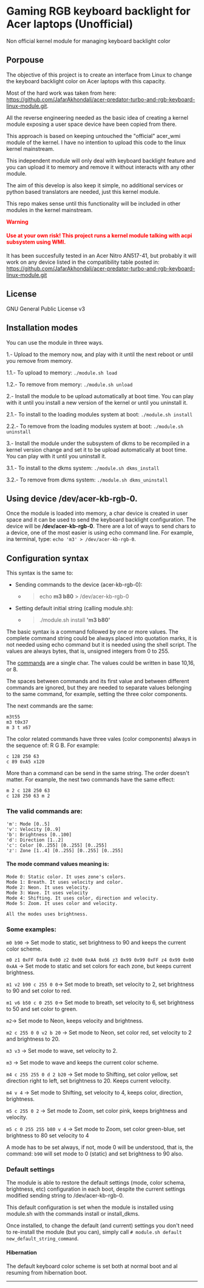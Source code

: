 # Gaming RGB keyboard backlight for Acer laptops (Unofficial)
Non official kernel module for managing keyboard backlight color


## Porpouse
The objective of this project is to create an interface from Linux to change the keyboard backlight color on Acer laptops with this capacity.

Most of the hard work was taken from here: https://github.com/JafarAkhondali/acer-predator-turbo-and-rgb-keyboard-linux-module.git.

All the reverse engineering needed as the basic idea of creating a kernel module exposing a user space device have been copied from there.

This approach is based on keeping untouched the "official" acer_wmi module of the kernel. I have no intention to upload this code to the linux kernel mainstream.

This independent module will only deal with keyboard backlight feature and you can upload it to memory and remove it without interacts with any other module.

The aim of this develop is also keep it simple, no additional services or python based translators are needed, just this kernel module.

This repo makes sense until this functionality will be included in other modules in the kernel mainstream.

<font color=red>**Warning**
#### Use at your own risk! This project runs a kernel module talking with acpi subsystem using WMI.</font>

It has been succesfully tested in an Acer Nitro AN517-41, but probably it will work on any device listed in the compatibility table posted in: https://github.com/JafarAkhondali/acer-predator-turbo-and-rgb-keyboard-linux-module.git


## License
GNU General Public License v3


## Installation modes
You can use the module in three ways.

1.- Upload to the memory now, and play with it until the next reboot or until you remove from memory.

1.1.- To upload to memory: `./module.sh load`

1.2.- To remove from memory: `./module.sh unload`

2.- Install the module to be upload automatically at boot time. You can play with it until you install a new version of the kernel or until you uninstall it.

2.1.- To install to the loading modules system at boot: `./module.sh install`

2.2.- To remove from the loading modules system at boot: `./module.sh uninstall`

3.- Install the module under the subsystem of dkms to be recompiled in a kernel version change and set it to be upload automatically at boot time. You can play with it until you uninstall it.

3.1.- To install to the dkms system: `./module.sh dkms_install`

3.2.- To remove from dkms system: `./module.sh dkms_uninstall`

## Using device /dev/acer-kb-rgb-0.
Once the module is loaded into memory, a char device is created in user space and it can be used to send the keyboard backlight configuration. The device will be **/dev/acer-kb-rgb-0**. There are a lot of ways to send chars to a device, one of the most easier is using echo command line. For example, ina terminal, type: `echo 'm3' > /dev/acer-kb-rgb-0`.

## Configuration syntax
This syntax is the same to:
- Sending commands to the device (acer-kb-rgb-0):
    - > echo **m3 b80** > /dev/acer-kb-rgb-0
- Setting default initial string (calling module.sh):
    - > ./module.sh install **'m3 b80'**

The basic syntax is a command followed by one or more values. The complete command string could be always placed into quotation marks, it is not needed using echo command but it is needed using the shell script. The values are always bytes, that is, unsigned integers from 0 to 255.

The [commands](#the-valid-commands-are) are a single char. The values could be written in base 10,16, or 8. 

The spaces between commands and its first value and between different commands are ignored, but they are needed to separate values belonging to the same command, for example, setting the three color components.

The next commands are the same:
```
m3t55
m3 t0x37
m 3 t x67
```

The color related commands have three vales (color components) always in the sequence of: R G B. For example:
```
c 128 250 63
c 89 0xA5 x120
```

More than a command can be send in the same string. The order doesn't matter. For example, the nest two commands have the same effect:
```
m 2 c 128 250 63
c 128 250 63 m 2
```

### The valid commands are:
```
'm': Mode [0..5]
'v': Velocity [0..9]
'b': Brightness [0..100]
'd': Direction [1..2]
'c': Color [0..255] [0..255] [0..255]
'z': Zone [1..4] [0..255] [0..255] [0..255]
```
#### The mode command values meaning is:

```
Mode 0: Static color. It uses zone's colors.
Mode 1: Breath. It uses velocity and color.
Mode 2: Neon. It uses velocity.
Mode 3: Wave. It uses velocity 
Mode 4: Shifting. It uses color, direction and velocity.
Mode 5: Zoom. It uses color and velocity.

All the modes uses brightness.
```
### Some examples:

`m0 b90` -> Set mode to static, set brightness to 90 and keeps the current color scheme.

`m0 z1 0xFF 0xFA 0x00 z2 0x00 0xAA 0x66 z3 0x99 0x99 0xFF z4 0x99 0x00 0xAA` -> Set mode to static and set colors for each zone, but keeps current brightness.

`m1 v2 b90 c 255 0 0`-> Set mode to breath, set velocity to 2, set brightness to 90 and set color to red.

`m1 v6 b50 c 0 255 0`-> Set mode to breath, set velocity to 6, set brightness to 50 and set color to green.

`m2`-> Set mode to Neon, keeps velocity and brightness.

`m2 c 255 0 0 v2 b 20` -> Set mode to Neon, set color red, set velocity to 2 and brightness to 20.

`m3 v3` -> Set mode to wave, set velocity to 2.

`m3` -> Set mode to wave and keeps the current color scheme.

`m4 c 255 255 0 d 2 b20` -> Set mode to Shifting, set color yellow, set direction right to left, set brightness to 20. Keeps current velocity.

`m4 v 4` -> Set mode to Shifting, set velocity to 4, keeps color, direction, brightness.

`m5 c 255 0 2` -> Set mode to Zoom, set color pink, keeps brightness and velocity.

`m5 c 0 255 255 b80 v 4` -> Set mode to Zoom, set color green-blue, set brightness to 80 set velocity to 4

A mode has to be set always, if not, mode 0 will be understood, that is, the command: `b90` will set mode to 0 (static) and set brightness to 90 also.

### Default settings
The module is able to restore the default settings (mode, color schema, brightness, etc) configuration in each boot, despite the current settings modified sending string to /dev/acer-kb-rgb-0.

This default configuration is set when the module is installed using module.sh with the commands install or install_dkms.

Once installed, to change the default (and current) settings you don't need to re-install the module (but you can), simply call `# module.sh default new_default_string_command`.

#### Hibernation
The default keyboard color scheme is set both at normal boot and al resuming from hibernation boot.
___

